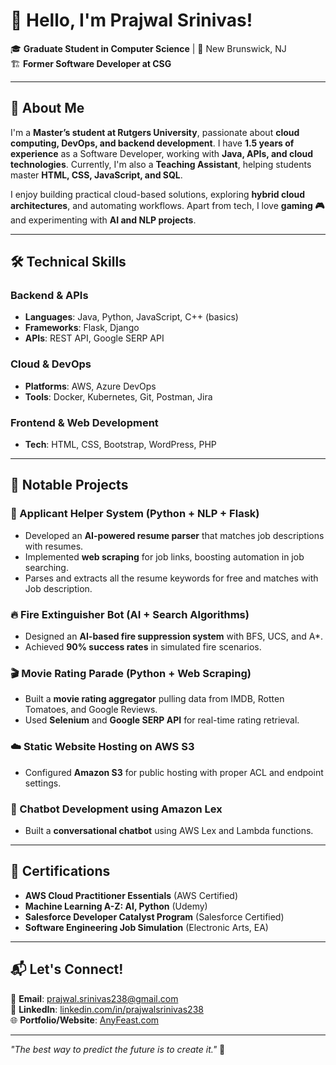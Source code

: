 # 👋 Hello, I'm Prajwal Srinivas!

🎓 **Graduate Student in Computer Science** | 📍 New Brunswick, NJ  
🏗 **Former Software Developer at CSG**  

---

## 🚀 About Me  

I'm a **Master’s student at Rutgers University**, passionate about **cloud computing, DevOps, and backend development**. I have **1.5 years of experience** as a Software Developer, working with **Java, APIs, and cloud technologies**. Currently, I'm also a **Teaching Assistant**, helping students master **HTML, CSS, JavaScript, and SQL**.  

I enjoy building practical cloud-based solutions, exploring **hybrid cloud architectures**, and automating workflows. Apart from tech, I love **gaming 🎮** and experimenting with **AI and NLP projects**.  

---

## 🛠 Technical Skills  

### **Backend & APIs**  
- **Languages**: Java, Python, JavaScript, C++ (basics)  
- **Frameworks**: Flask, Django  
- **APIs**: REST API, Google SERP API  

### **Cloud & DevOps**  
- **Platforms**: AWS, Azure DevOps  
- **Tools**: Docker, Kubernetes, Git, Postman, Jira  

### **Frontend & Web Development**  
- **Tech**: HTML, CSS, Bootstrap, WordPress, PHP  

---

## 📌 Notable Projects  

### **🚀 Applicant Helper System (Python + NLP + Flask)**  
- Developed an **AI-powered resume parser** that matches job descriptions with resumes.  
- Implemented **web scraping** for job links, boosting automation in job searching.
- Parses and extracts all the resume keywords for free and matches with Job description.

### **🔥 Fire Extinguisher Bot (AI + Search Algorithms)**  
- Designed an **AI-based fire suppression system** with BFS, UCS, and A*.  
- Achieved **90% success rates** in simulated fire scenarios.  

### **🎬 Movie Rating Parade (Python + Web Scraping)**  
- Built a **movie rating aggregator** pulling data from IMDB, Rotten Tomatoes, and Google Reviews.  
- Used **Selenium** and **Google SERP API** for real-time rating retrieval.  

### **☁️ Static Website Hosting on AWS S3**  
- Configured **Amazon S3** for public hosting with proper ACL and endpoint settings.  

### **🤖 Chatbot Development using Amazon Lex**  
- Built a **conversational chatbot** using AWS Lex and Lambda functions.  

---

## 🎯 Certifications  
- **AWS Cloud Practitioner Essentials** (AWS Certified)  
- **Machine Learning A-Z: AI, Python** (Udemy)  
- **Salesforce Developer Catalyst Program** (Salesforce Certified)  
- **Software Engineering Job Simulation** (Electronic Arts, EA)  

---

## 📬 Let's Connect!  
📧 **Email**: prajwal.srinivas238@gmail.com  
🔗 **LinkedIn**: [linkedin.com/in/prajwalsrinivas238](https://linkedin.com/in/prajwalsrinivas238)  
🌐 **Portfolio/Website**: [AnyFeast.com](https://anyfeast.com/)  

---

_"The best way to predict the future is to create it."_ 🚀  
